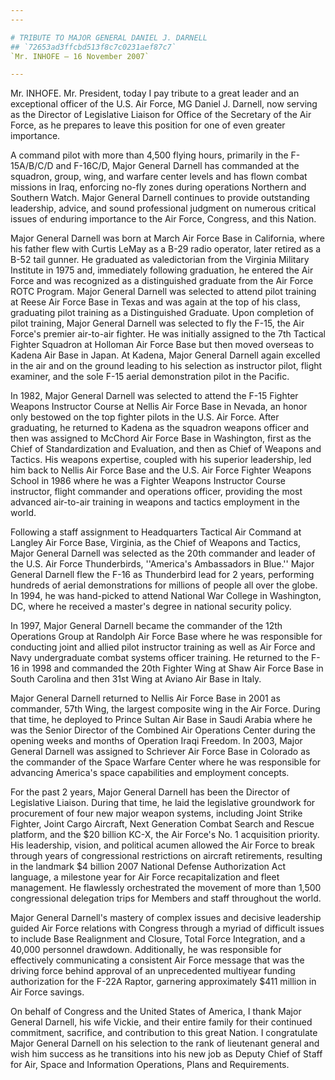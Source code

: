 ```yaml
---
---

# TRIBUTE TO MAJOR GENERAL DANIEL J. DARNELL
## `72653ad3ffcbd513f8c7c0231aef87c7`
`Mr. INHOFE — 16 November 2007`

---
```


 Mr. INHOFE. Mr. President, today I pay tribute to a great 
leader and an exceptional officer of the U.S. Air Force, MG Daniel J. 
Darnell, now serving as the Director of Legislative Liaison for Office 
of the Secretary of the Air Force, as he prepares to leave this 
position for one of even greater importance.

A command pilot with more than 4,500 flying hours, primarily in the 
F-15A/B/C/D and F-16C/D, Major General Darnell has commanded at the 
squadron, group, wing, and warfare center levels and has flown combat 
missions in Iraq, enforcing no-fly zones during operations Northern and 
Southern Watch. Major General Darnell continues to provide outstanding 
leadership, advice, and sound professional judgment on numerous 
critical issues of enduring importance to the Air Force, Congress, and 
this Nation.

Major General Darnell was born at March Air Force Base in California, 
where his father flew with Curtis LeMay as a B-29 radio operator, later 
retired as a B-52 tail gunner. He graduated as valedictorian from the 
Virginia Military Institute in 1975 and, immediately following 
graduation, he entered the Air Force and was recognized as a 
distinguished graduate from the Air Force ROTC Program. Major General 
Darnell was selected to attend pilot training at Reese Air Force Base 
in Texas and was again at the top of his class, graduating pilot 
training as a Distinguished Graduate. Upon completion of pilot 
training, Major General Darnell was selected to fly the F-15, the Air 
Force's premier air-to-air fighter. He was initially assigned to the 
7th Tactical Fighter Squadron at Holloman Air Force Base but then moved 
overseas to Kadena Air Base in Japan. At Kadena, Major General Darnell 
again excelled in the air and on the ground leading to his selection as 
instructor pilot, flight examiner, and the sole F-15 aerial 
demonstration pilot in the Pacific.

In 1982, Major General Darnell was selected to attend the F-15 
Fighter Weapons Instructor Course at Nellis Air Force Base in Nevada, 
an honor only bestowed on the top fighter pilots in the U.S. Air Force. 
After graduating, he returned to Kadena as the squadron weapons officer 
and then was assigned to McChord Air Force Base in Washington, first as 
the Chief of Standardization and Evaluation, and then as Chief of 
Weapons and Tactics. His weapons expertise, coupled with his superior 
leadership, led him back to Nellis Air Force Base and the U.S. Air 
Force Fighter Weapons School in 1986 where he was a Fighter Weapons 
Instructor Course instructor, flight commander and operations officer, 
providing the most advanced air-to-air training in weapons and tactics 
employment in the world.

Following a staff assignment to Headquarters Tactical Air Command at 
Langley Air Force Base, Virginia, as the Chief of Weapons and Tactics, 
Major General Darnell was selected as the 20th commander and leader of 
the U.S. Air Force Thunderbirds, ''America's Ambassadors in Blue.'' 
Major General Darnell flew the F-16 as Thunderbird lead for 2 years, 
performing hundreds of aerial demonstrations for millions of people all 
over the globe. In 1994, he was hand-picked to attend National War 
College in Washington, DC, where he received a master's degree in 
national security policy.

In 1997, Major General Darnell became the commander of the 12th 
Operations Group at Randolph Air Force Base where he was responsible 
for conducting joint and allied pilot instructor training as well as 
Air Force and Navy undergraduate combat systems officer training. He 
returned to the F-16 in 1998 and commanded the 20th Fighter Wing at 
Shaw Air Force Base in South Carolina and then 31st Wing at Aviano Air 
Base in Italy.

Major General Darnell returned to Nellis Air Force Base in 2001 as 
commander, 57th Wing, the largest composite wing in the Air Force. 
During that time, he deployed to Prince Sultan Air Base in Saudi Arabia 
where he was the Senior Director of the Combined Air Operations Center 
during the opening weeks and months of Operation Iraqi Freedom. In 
2003, Major General Darnell was assigned to Schriever Air Force Base in 
Colorado as the commander of the Space Warfare Center where he was 
responsible for advancing America's space capabilities and employment 
concepts.

For the past 2 years, Major General Darnell has been the Director of 
Legislative Liaison. During that time, he laid the legislative 
groundwork for procurement of four new major weapon systems, including 
Joint Strike Fighter, Joint Cargo Aircraft, Next Generation Combat 
Search and Rescue platform, and the $20 billion KC-X, the Air Force's 
No. 1 acquisition priority. His leadership, vision, and political 
acumen allowed the Air Force to break through years of congressional 
restrictions on aircraft retirements, resulting in the landmark $4 
billion 2007 National Defense Authorization Act language, a milestone 
year for Air Force recapitalization and fleet management. He flawlessly 
orchestrated the movement of more than 1,500 congressional delegation 
trips for Members and staff throughout the world.

Major General Darnell's mastery of complex issues and decisive 
leadership guided Air Force relations with Congress through a myriad of 
difficult issues to include Base Realignment and Closure, Total Force 
Integration, and a 40,000 personnel drawdown. Additionally, he was 
responsible for effectively communicating a consistent Air Force 
message that was the driving force behind approval of an unprecedented 
multiyear funding authorization for the F-22A Raptor, garnering 
approximately $411 million in Air Force savings.

On behalf of Congress and the United States of America, I thank Major 
General Darnell, his wife Vickie, and their entire family for their 
continued commitment, sacrifice, and contribution to this great Nation. 
I congratulate Major General Darnell on his selection to the rank of 
lieutenant general and wish him success as he transitions into his new 
job as Deputy Chief of Staff for Air, Space and Information Operations, 
Plans and Requirements.
